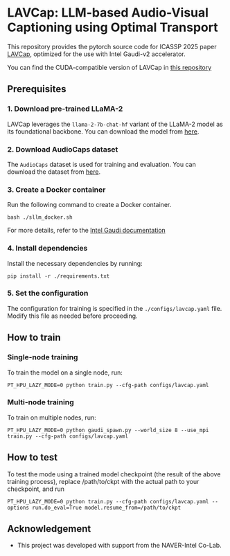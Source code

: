 # LAVCap: LLM-based Audio-Visual Captioning using Optimal Transport
This repository provides the pytorch source code for ICASSP 2025 paper [LAVCap](https://www.arxiv.org/abs/2501.09291), optimized for the use with Intel Gaudi-v2 accelerator.

You can find the CUDA-compatible version of LAVCap in [this repository](https://github.com/Hyeongkeun/LAVCap)  

## Prerequisites
### 1. Download pre-trained LLaMA-2
LAVCap leverages the `llama-2-7b-chat-hf` variant of the LLaMA-2 model as its foundational backbone. You can download the model from [here](https://huggingface.co/meta-llama/Llama-2-7b-chat-hf).

### 2. Download AudioCaps dataset
The `AudioCaps` dataset is used for training and evaluation. You can download the dataset from [here](https://github.com/cdjkim/audiocaps).

### 3. Create a Docker container
Run the following command to create a Docker container.
```
bash ./sllm_docker.sh 
```
For more details, refer to the [Intel Gaudi documentation](https://docs.habana.ai/en/latest/Installation_Guide/Bare_Metal_Fresh_OS.html)

### 4. Install dependencies
Install the necessary dependencies by running:
```
pip install -r ./requirements.txt
``` 

### 5. Set the configuration
The configuration for training is specified in the ```./configs/lavcap.yaml``` file. Modify this file as needed before proceeding.
## How to train
### Single-node training
To train the model on a single node, run:
```
PT_HPU_LAZY_MODE=0 python train.py --cfg-path configs/lavcap.yaml
```
### Multi-node training
To train on multiple nodes, run:
```
PT_HPU_LAZY_MODE=0 python gaudi_spawn.py --world_size 8 --use_mpi train.py --cfg-path configs/lavcap.yaml
```
## How to test
To test the mode using a trained model checkpoint (the result of the above training process), replace /path/to/ckpt with the actual path to your checkpoint, and run
```
PT_HPU_LAZY_MODE=0 python train.py --cfg-path configs/lavcap.yaml --options run.do_eval=True model.resume_from=/path/to/ckpt
```
## Acknowledgement
- This project was developed with support from the NAVER-Intel Co-Lab.
